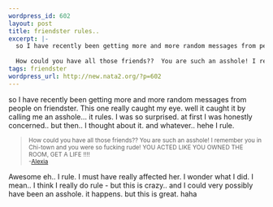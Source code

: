 ```yaml
--- 
wordpress_id: 602
layout: post
title: friendster rules..
excerpt: |-
  so I have recently been getting more and more random messages from people on friendster. This one really caught my eye. well it caught it by calling me an asshole... it rules. I was so surprised. at first I was honestly concerned.. but then.. I thought about it. and whatever.. hehe I rule.
  
  How could you have all those friends??  You are such an asshole! I remember you in Chi...
tags: friendster
wordpress_url: http://new.nata2.org/?p=602
---
```

so I have recently been getting more and more random messages from people on friendster. This one really caught my eye. well it caught it by calling me an asshole... it rules. I was so surprised. at first I was honestly concerned.. but then.. I thought about it. and whatever.. hehe I rule.
<blockquote><small>
How could you have all those friends??  You are such an asshole! I remember you in Chi-town and you were so fucking rude!  YOU ACTED LIKE YOU OWNED THE ROOM, GET A LIFE !!!!<br/>-<a href="http://www.friendster.com/user.jsp?id=1185053">Alexia</a></small></blockquote>Awesome eh.. I rule. I must have really affected her. I wonder what I did. I mean.. I think I really do rule - but this is crazy.. and I could very possibly have been an asshole. it happens. but this is great. haha


